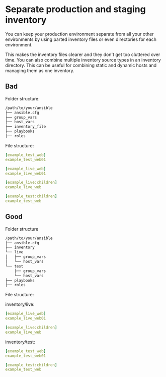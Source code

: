 # Separate production and staging inventory

You can keep your production environment separate from all your other environments by using parted inventory files or even directories for each environment.

This makes the inventory files clearer and they don't get too cluttered over time. You can also combine multiple inventory source types in an inventory directory. This can be useful for combining static and dynamic hosts and managing them as one inventory.

## Bad

Folder structure:

```bash
/path/to/your/ansible
├── ansible.cfg
├── group_vars
├── host_vars
├── inventory_file
├── playbooks
├── roles
```

File structure:

```yaml
[example_test_web]
example_test_web01

[example_live_web]
example_live_web01

[example_live:children]
example_live_web

[example_test:children]
example_test_web

```

## Good

Folder structure

```bash
/path/to/your/ansible
├── ansible.cfg
├── inventory
└── live
│   ├── group_vars
│   └── host_vars
└── test
    ├── group_vars
    └── host_vars
├── playbooks
├── roles
```

File structure:

inventory/live:

```yaml
[example_live_web]
example_live_web01

[example_live:children]
example_live_web
```

inventory/test:

```yaml
[example_test_web]
example_test_web01

[example_test:children]
example_test_web
```
